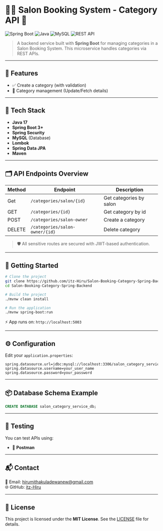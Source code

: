 
# 💇‍♀️ Salon Booking System - Category API 💼

![Spring Boot](https://img.shields.io/badge/Spring_Boot-6DB33F?style=for-the-badge&logo=spring-boot&logoColor=white)
![Java](https://img.shields.io/badge/Java-ED8B00?style=for-the-badge&logo=java&logoColor=white)
![MySQL](https://img.shields.io/badge/MySQL-00758F?style=for-the-badge&logo=mysql&logoColor=white)
![REST API](https://img.shields.io/badge/REST%20API-005571?style=for-the-badge&logo=protocols&logoColor=white)

> A backend service built with **Spring Boot** for managing categories in a Salon Booking System. This microservice handles categories via REST APIs.

---

## 🚀 Features

- ✅ Create a category (with validation)
- 🧑 Category management (Update/Fetch details)

---

## 🧰 Tech Stack

- **Java 17**
- **Spring Boot 3+**
- **Spring Security**
- **MySQL** (Database)
- **Lombok**
- **Spring Data JPA**
- **Maven**

---

## 🗂️ API Endpoints Overview

| Method | Endpoint                      | Description                   |
|--------|-------------------------------|-------------------------------|
| Get    | `/categories/salon/{id}`      | Get categories by salon       |
| GET    | `/categories/{id}`            | Get category by id            |
| POST   | `/categories/salon-owner`     | Create a category             |
| DELETE | `/categories/salon-owner/{id}`| Delete category               |

> 🛡️ All sensitive routes are secured with JWT-based authentication.

---

## 🏁 Getting Started

```bash
# Clone the project
git clone https://github.com/itz-Hiru/Salon-Booking-Category-Spring-Backend.git
cd Salon-Booking-Category-Spring-Backend

# Build the project
./mvnw clean install

# Run the application
./mvnw spring-boot:run
```

⚡ App runs on: `http://localhost:5003`

---

## ⚙️ Configuration

Edit your `application.properties`:

```properties
spring.datasource.url=jdbc:mysql://localhost:3306/salon_category_service_db
spring.datasource.username=your_user_name
spring.datasource.password=your_password
```

---

## 📦 Database Schema Example

```sql
CREATE DATABASE salon_category_service_db;
```

---

## 🧪 Testing

You can test APIs using:
- 🧪 **Postman**

---

## 📬 Contact

📧 Email: hirumithakuladewanew@gmail.com  
🌐 GitHub: [itz-Hiru](https://github.com/itz-Hiru)

---

## 📄 License

This project is licensed under the **MIT License**. See the [LICENSE](./LICENSE) file for details.
